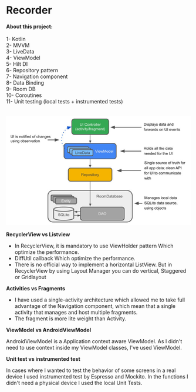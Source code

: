 # Recorder

**About this project:**<br><br>
1- Kotlin <br>
2- MVVM <br>
3- LiveData <br>
4- ViewModel <br>
5- Hilt DI <br>
6- Repository pattern <br>
7- Navigation component <br>
8- Data Binding <br>
9- Room DB <br>
10- Coroutines <br>
11- Unit testing (local tests + instrumented tests) <br><br>

![architecture pattern](https://github.com/islamarr/recorder/blob/master/app/src/main/res/drawable/img_architecture_pattern.jpg)

**RecyclerView vs Listview**

- In RecyclerView, it is mandatory to use ViewHolder pattern Which optimize the performance.
- DiffUtil callback Which optimize the performance.  
- There is no official way to implement a horizontal ListView. But in RecyclerView by using Layout Manager you can do vertical, Staggered or Gridlayout

**Activities vs Fragments**

- I have used a single-activity architecture which allowed me to take full advantage of the Navigation component, which mean that a single activity that manages and host multiple fragments. 
- The fragment is more lite weight than Activity. 

**ViewModel vs AndroidViewModel**

AndroidViewModel is a Application context aware ViewModel. As I didn't need to use context inside my ViewModel classes, I've used ViewModel.

**Unit test vs instrumented test**

In cases where I wanted to test the behavior of some screens in a real device I used instrumented test by Espresso and Mockito.
In the functions I didn't need a physical device I used the local Unit Tests.

